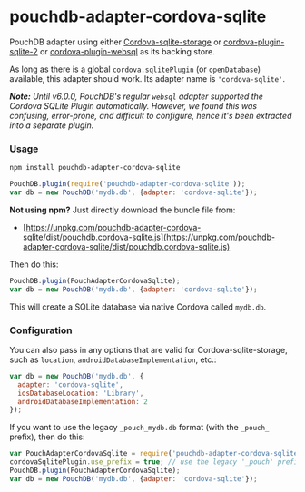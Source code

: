 pouchdb-adapter-cordova-sqlite
======

PouchDB adapter using either [Cordova-sqlite-storage](https://github.com/litehelpers/Cordova-sqlite-storage) or 
[cordova-plugin-sqlite-2](https://github.com/nolanlawson/cordova-plugin-sqlite-2) or 
[cordova-plugin-websql](https://github.com/Microsoft/cordova-plugin-websql) as its backing store.

As long as there is a global `cordova.sqlitePlugin` (or `openDatabase`) available, this adapter should work. Its adapter name is `'cordova-sqlite'`.

_**Note:** Until v6.0.0, PouchDB's regular `websql` adapter supported the Cordova SQLite Plugin automatically. However, we found this
was confusing, error-prone, and difficult to configure, hence it's been extracted into a separate plugin._

### Usage

```bash
npm install pouchdb-adapter-cordova-sqlite
```

```js
PouchDB.plugin(require('pouchdb-adapter-cordova-sqlite'));
var db = new PouchDB('mydb.db', {adapter: 'cordova-sqlite'});
```

**Not using npm?** Just directly download the bundle file from:

  - [https://unpkg.com/pouchdb-adapter-cordova-sqlite/dist/pouchdb.cordova-sqlite.js](https://unpkg.com/pouchdb-adapter-cordova-sqlite/dist/pouchdb.cordova-sqlite.js)

Then do this:

```js
PouchDB.plugin(PouchAdapterCordovaSqlite);
var db = new PouchDB('mydb.db', {adapter: 'cordova-sqlite'});
```

This will create a SQLite database via native Cordova called `mydb.db`.

### Configuration

You can also pass in any options that are valid for Cordova-sqlite-storage, such as `location`, 
`androidDatabaseImplementation`, etc.:

```js
var db = new PouchDB('mydb.db', {
  adapter: 'cordova-sqlite',
  iosDatabaseLocation: 'Library',
  androidDatabaseImplementation: 2
});
```

If you want to use the legacy `_pouch_mydb.db` format (with the `_pouch_` prefix), then do this:

```js
var PouchAdapterCordovaSqlite = require('pouchdb-adapter-cordova-sqlite');
cordovaSqlitePlugin.use_prefix = true; // use the legacy '_pouch' prefix
PouchDB.plugin(PouchAdapterCordovaSqlite);
var db = new PouchDB('mydb.db', {adapter: 'cordova-sqlite'});
```